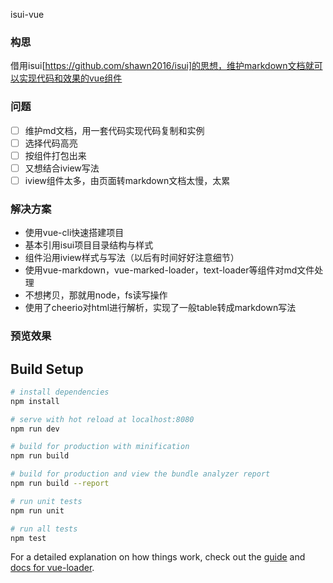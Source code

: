 isui-vue

### 构思

借用isui[https://github.com/shawn2016/isui]的思想，维护markdown文档就可以实现代码和效果的vue组件

### 问题

- [ ] 维护md文档，用一套代码实现代码复制和实例
- [ ] 选择代码高亮
- [ ] 按组件打包出来
- [ ] 又想结合iview写法
- [ ] iview组件太多，由页面转markdown文档太慢，太累

### 解决方案

- 使用vue-cli快速搭建项目
- 基本引用isui项目目录结构与样式
- 组件沿用iview样式与写法（以后有时间好好注意细节）
- 使用vue-markdown，vue-marked-loader，text-loader等组件对md文件处理
- 不想拷贝，那就用node，fs读写操作
- 使用了cheerio对html进行解析，实现了一般table转成markdown写法

### 预览效果

## Build Setup

``` bash
# install dependencies
npm install

# serve with hot reload at localhost:8080
npm run dev

# build for production with minification
npm run build

# build for production and view the bundle analyzer report
npm run build --report

# run unit tests
npm run unit

# run all tests
npm test
```

For a detailed explanation on how things work, check out the [guide](http://vuejs-templates.github.io/webpack/) and [docs for vue-loader](http://vuejs.github.io/vue-loader).
